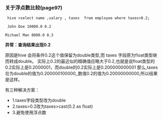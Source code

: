 ### 关于浮点数比较(page97)
``` hive >select name ,salary , taxes  from employee where taxes>0.2;``` 
   
   ``` John Doe 10000.0 0.2```
   
   ``` Michael Man 8000.0 0.3 ```
   
**异常：查询结果出现0.2** 

原因是hive 会将条件0.2这个值保留为double类型,而 taxes 字段原为float类型继而转成double。
实际上0.2的最近似的精确值应略大于0.2,也就是说float类型的0.2实际上是0.2000001，而double的0.2实际上是0.200000000001
那么,taxes壮为double的值为0.200000100000,,数值0.2的值为0.20000000000,所以结果是这样。

有三种解决方案：
- 1.taxes字段类型改为double
- 2.taxes>0.2改为taxes>cast(0.2 as float)
- 3.避免使用浮点数

